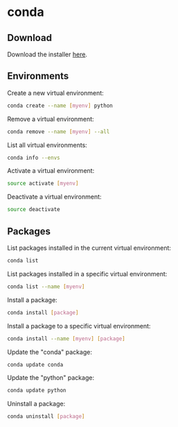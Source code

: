 conda
=====

Download
--------------------------------------------------

Download the installer [here](http://conda.pydata.org/miniconda.html).


Environments
--------------------------------------------------

Create a new virtual environment:

```bash
conda create --name [myenv] python
```

Remove a virtual environment:

```bash
conda remove --name [myenv] --all
```

List all virtual environments:

```bash
conda info --envs
```

Activate a virtual environment:

```bash
source activate [myenv]
```

Deactivate a virtual environment:

```bash
source deactivate
```

Packages
--------------------------------------------------

List packages installed in the current virtual environment:

```bash
conda list
```

List packages installed in a specific virtual environment:

```bash
conda list --name [myenv]
```

Install a package:

```bash
conda install [package]
```

Install a package to a specific virtual environment:

```bash
conda install --name [myenv] [package]
```

Update the "conda" package:

```bash
conda update conda
```

Update the "python" package:

```bash
conda update python
```

Uninstall a package:

```bash
conda uninstall [package]
```